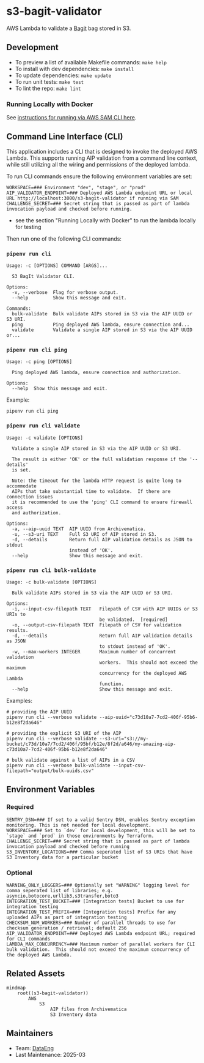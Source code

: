 # s3-bagit-validator

AWS Lambda to validate a [Bagit](https://www.ietf.org/rfc/rfc8493.txt) bag stored in S3.

## Development

- To preview a list of available Makefile commands: `make help`
- To install with dev dependencies: `make install`
- To update dependencies: `make update`
- To run unit tests: `make test`
- To lint the repo: `make lint`

### Running Locally with Docker

See [instructions for running via AWS SAM CLI here](tests/sam/README.md).

## Command Line Interface (CLI)

This application includes a CLI that is designed to invoke the deployed AWS Lambda.  This supports running AIP validation from a command line context, while still utilizing all the wiring and permissions of the deployed lambda.

To run CLI commands ensure the following environment variables are set:
```shell
WORKSPACE=### Environment "dev", "stage", or "prod"
AIP_VALIDATOR_ENDPOINT=### Deployed AWS Lambda endpoint URL or local URL http://localhost:3000/s3-bagit-validator if running via SAM
CHALLENGE_SECRET=### Secret string that is passed as part of lambda invocation payload and checked before running.
```

- see the section "Running Locally with Docker" to run the lambda locally for testing  

Then run one of the following CLI commands:

### `pipenv run cli`
```text
Usage: -c [OPTIONS] COMMAND [ARGS]...

  S3 BagIt Validator CLI.

Options:
  -v, --verbose  Flag for verbose output.
  --help         Show this message and exit.

Commands:
  bulk-validate  Bulk validate AIPs stored in S3 via the AIP UUID or S3 URI.
  ping           Ping deployed AWS lambda, ensure connection and...
  validate       Validate a single AIP stored in S3 via the AIP UUID or...
```

### `pipenv run cli ping`
```text
Usage: -c ping [OPTIONS]

  Ping deployed AWS lambda, ensure connection and authorization.

Options:
  --help  Show this message and exit.
```

Example:

```shell
pipenv run cli ping
```

### `pipenv run cli validate`
```text
Usage: -c validate [OPTIONS]

  Validate a single AIP stored in S3 via the AIP UUID or S3 URI.

  The result is either 'OK' or the full validation response if the '--details'
  is set.

  Note: the timeout for the lambda HTTP request is quite long to accommodate
  AIPs that take substantial time to validate.  If there are connection issues
  it is recommended to use the 'ping' CLI command to ensure firewall access
  and authorization.

Options:
  -a, --aip-uuid TEXT  AIP UUID from Archivematica.
  -u, --s3-uri TEXT    Full S3 URI of AIP stored in S3.
  -d, --details        Return full AIP validation details as JSON to stdout
                       instead of 'OK'.
  --help               Show this message and exit.
```

### `pipenv run cli bulk-validate`
```text
Usage: -c bulk-validate [OPTIONS]

  Bulk validate AIPs stored in S3 via the AIP UUID or S3 URI.

Options:
  -i, --input-csv-filepath TEXT   Filepath of CSV with AIP UUIDs or S3 URIs to
                                  be validated.  [required]
  -o, --output-csv-filepath TEXT  Filepath of CSV for validation results.
  -d, --details                   Return full AIP validation details as JSON
                                  to stdout instead of 'OK'.
  -w, --max-workers INTEGER       Maximum number of concurrent validation
                                  workers.  This should not exceed the maximum
                                  concurrency for the deployed AWS Lambda
                                  function.
  --help                          Show this message and exit.
```

Examples:

```shell
# providing the AIP UUID
pipenv run cli --verbose validate --aip-uuid="c73d10a7-7cd2-406f-95b6-b12e8f2da646"

# providing the explicit S3 URI of the AIP
pipenv run cli --verbose validate --s3-uri="s3://my-bucket/c73d/10a7/7cd2/406f/95bf/b12e/8f2d/a646/my-amazing-aip-c73d10a7-7cd2-406f-95b6-b12e8f2da646"

# bulk validate against a list of AIPs in a CSV
pipenv run cli --verbose bulk-validate --input-csv-filepath="output/bulk-uuids.csv"
```


## Environment Variables

### Required

```shell
SENTRY_DSN=### If set to a valid Sentry DSN, enables Sentry exception monitoring. This is not needed for local development.
WORKSPACE=### Set to `dev` for local development, this will be set to `stage` and `prod` in those environments by Terraform.
CHALLENGE_SECRET=### Secret string that is passed as part of lambda invocation payload and checked before running
S3_INVENTORY_LOCATIONS=### Comma seperated list of S3 URIs that have S3 Inventory data for a particular bucket
```

### Optional

```shell
WARNING_ONLY_LOGGERS=### Optionally set "WARNING" logging level for comma seperated list of libraries; e.g. asyncio,botocore,urllib3,s3transfer,boto3
INTEGRATION_TEST_BUCKET=### [Integration tests] Bucket to use for integration testing
INTEGRATION_TEST_PREFIX=### [Integration tests] Prefix for any uploaded AIPs as part of integration testing
CHECKSUM_NUM_WORKERS=### Number of parallel threads to use for checksum generation / retrieval; default 256
AIP_VALIDATOR_ENDPOINT=### Deployed AWS Lambda endpoint URL; required for CLI commands
LAMBDA_MAX_CONCURRENCY=### Maximum number of parallel workers for CLI bulk validation.  This should not exceed the maximum concurrency of the deployed AWS Lambda.
```

## Related Assets

```mermaid
mindmap
	root((s3-bagit-validator))
		AWS
			S3
				AIP files from Archivematica
				S3 Inventory data
```

## Maintainers

* Team: [DataEng](https://github.com/orgs/MITLibraries/teams/dataeng)
* Last Maintenance: 2025-03